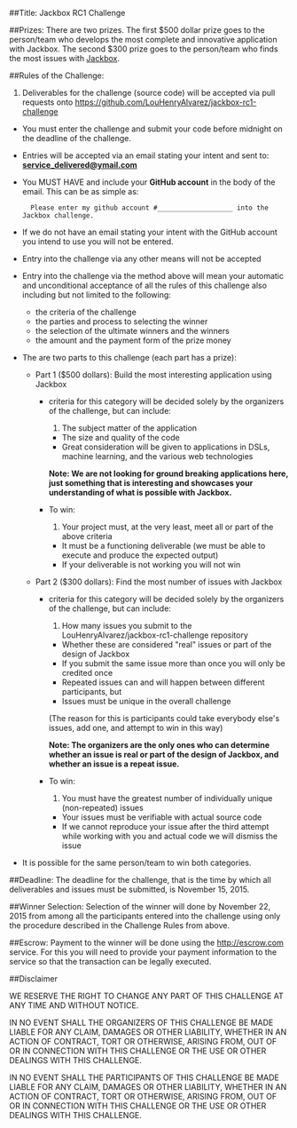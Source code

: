 ##Title: Jackbox RC1 Challenge

##Prizes:
There are two prizes.  The first $500 dollar prize goes to the person/team who develops the most complete and innovative application with Jackbox.  The second $300 prize goes to the person/team who finds the most issues with <a href='http://jackbox.us'>Jackbox</a>.

##Rules of the Challenge:
1. Deliverables for the challenge (source code) will be accepted via pull requests onto https://github.com/LouHenryAlvarez/jackbox-rc1-challenge
* You must enter the challenge and submit your code before midnight on the deadline of the challenge. 
* Entries will be accepted via an email stating your intent and sent to:  **service_delivered@ymail.com**
* You MUST HAVE and include your __GitHub account__ in the body of the email. This can be as simple as:
        
        Please enter my github account #___________________ into the Jackbox challenge.
        
* If we do not have an email stating your intent with the GitHub account you intend to use you will not be entered.
* Entry into the challenge via any other means will not be accepted
* Entry into the challenge via the method above will mean your automatic and unconditional acceptance of all the rules of this challenge also including but not limited to the following:
  * the criteria of the challenge
  * the parties and process to selecting the winner
  * the selection of the ultimate winners and the winners
  * the amount and the payment form of the prize money
* The are two parts to this challenge (each part has a prize):

  * Part 1 ($500 dollars): Build the most interesting application using Jackbox
      * criteria for this category will be decided solely by the organizers of the challenge, but can include:
          1. The subject matter of the application
          * The size and quality of the code
          * Great consideration will be given to applications in DSLs, machine learning, and the various web technologies
          
          **Note: We are not looking for ground breaking applications here, just something that is interesting and showcases your understanding of what is possible with Jackbox.**
          
      * To win:
          1. Your project must, at the very least, meet all or part of the above criteria
          * It must be a functioning deliverable (we must be able to execute and produce the expected output)
          * If your deliverable is not working you will not win
          
  * Part 2 ($300 dollars): Find the most number of issues with Jackbox
      * criteria for this category will be decided solely by the organizers of the challenge, but can include:
          1. How many issues you submit to the LouHenryAlvarez/jackbox-rc1-challenge repository
          * Whether these are considered "real" issues or part of the design of Jackbox
          * If you submit the same issue more than once you will only be credited once
          * Repeated issues can and will happen between different participants, but
          * Issues must be unique in the overall challenge 
          
          (The reason for this is participants could take everybody else's issues, add one, and attempt to win in this way)
          
          **Note: The organizers are the only ones who can determine whether an issue is real or part of the design of Jackbox, and whether an issue is a repeat issue.**
      * To win:
          1. You must have the greatest number of individually unique (non-repeated) issues
          * Your issues must be verifiable with actual source code
          * If we cannot reproduce your issue after the third attempt while working with you and actual code we will dismiss the issue  
                                                            
* It is possible for the same person/team to win both categories.

##Deadline:
The deadline for the challenge, that is the time by which all deliverables and issues must be submitted, is November 15, 2015.

##Winner Selection:
Selection of the winner will done by November 22, 2015 from among all the participants entered into the challenge using only the procedure described in the Challenge Rules from above.  

##Escrow:
Payment to the winner will be done using the http://escrow.com service.  For this you will need to provide your payment information to the service so that the transaction can be legally executed.

##Disclaimer

WE RESERVE THE RIGHT TO CHANGE ANY PART OF THIS CHALLENGE AT ANY TIME AND 
WITHOUT NOTICE.  

IN NO EVENT SHALL THE ORGANIZERS OF THIS CHALLENGE BE MADE
LIABLE FOR ANY CLAIM, DAMAGES OR OTHER LIABILITY, WHETHER IN AN ACTION
OF CONTRACT, TORT OR OTHERWISE, ARISING FROM, OUT OF OR IN CONNECTION
WITH THIS CHALLENGE OR THE USE OR OTHER DEALINGS WITH THIS CHALLENGE.

IN NO EVENT SHALL THE PARTICIPANTS OF THIS CHALLENGE BE MADE
LIABLE FOR ANY CLAIM, DAMAGES OR OTHER LIABILITY, WHETHER IN AN ACTION
OF CONTRACT, TORT OR OTHERWISE, ARISING FROM, OUT OF OR IN CONNECTION
WITH THIS CHALLENGE OR THE USE OR OTHER DEALINGS WITH THIS CHALLENGE.
